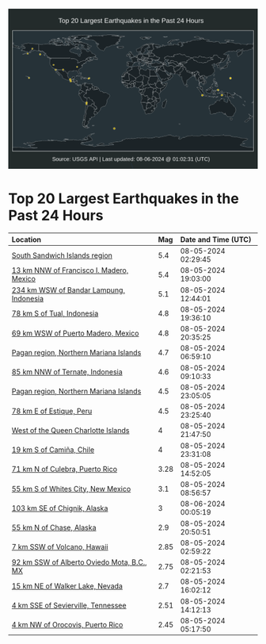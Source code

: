 ![Map](./map.png)

# Top 20 Largest Earthquakes in the Past 24 Hours

| Location | Mag | Date and Time (UTC) |
|:---|:---|:---|
| [South Sandwich Islands region](https://earthquake.usgs.gov/earthquakes/eventpage/us6000ni4a) | 5.4 | 08-05-2024 02:29:45 |
| [13 km NNW of Francisco I. Madero, Mexico](https://earthquake.usgs.gov/earthquakes/eventpage/us6000ni8h) | 5.4 | 08-05-2024 19:03:00 |
| [234 km WSW of Bandar Lampung, Indonesia](https://earthquake.usgs.gov/earthquakes/eventpage/us6000ni63) | 5.1 | 08-05-2024 12:44:01 |
| [78 km S of Tual, Indonesia](https://earthquake.usgs.gov/earthquakes/eventpage/us6000ni8v) | 4.8 | 08-05-2024 19:36:10 |
| [69 km WSW of Puerto Madero, Mexico](https://earthquake.usgs.gov/earthquakes/eventpage/us6000ni92) | 4.8 | 08-05-2024 20:35:25 |
| [Pagan region, Northern Mariana Islands](https://earthquake.usgs.gov/earthquakes/eventpage/us6000ni52) | 4.7 | 08-05-2024 06:59:10 |
| [85 km NNW of Ternate, Indonesia](https://earthquake.usgs.gov/earthquakes/eventpage/us6000ni5g) | 4.6 | 08-05-2024 09:10:33 |
| [Pagan region, Northern Mariana Islands](https://earthquake.usgs.gov/earthquakes/eventpage/us6000ni9s) | 4.5 | 08-05-2024 23:05:05 |
| [78 km E of Estique, Peru](https://earthquake.usgs.gov/earthquakes/eventpage/us6000ni9u) | 4.5 | 08-05-2024 23:25:40 |
| [West of the Queen Charlotte Islands](https://earthquake.usgs.gov/earthquakes/eventpage/us6000ni9d) | 4 | 08-05-2024 21:47:50 |
| [19 km S of Camiña, Chile](https://earthquake.usgs.gov/earthquakes/eventpage/us6000ni9y) | 4 | 08-05-2024 23:31:08 |
| [71 km N of Culebra, Puerto Rico](https://earthquake.usgs.gov/earthquakes/eventpage/pr71456993) | 3.28 | 08-05-2024 14:52:05 |
| [55 km S of Whites City, New Mexico](https://earthquake.usgs.gov/earthquakes/eventpage/tx2024phdx) | 3.1 | 08-05-2024 08:56:57 |
| [103 km SE of Chignik, Alaska](https://earthquake.usgs.gov/earthquakes/eventpage/ak024a26q490) | 3 | 08-06-2024 00:05:19 |
| [55 km N of Chase, Alaska](https://earthquake.usgs.gov/earthquakes/eventpage/ak024a0vd5jc) | 2.9 | 08-05-2024 20:50:51 |
| [7 km SSW of Volcano, Hawaii](https://earthquake.usgs.gov/earthquakes/eventpage/hv74385336) | 2.85 | 08-05-2024 02:59:22 |
| [92 km SSW of Alberto Oviedo Mota, B.C., MX](https://earthquake.usgs.gov/earthquakes/eventpage/ci40862336) | 2.75 | 08-05-2024 02:21:53 |
| [15 km NE of Walker Lake, Nevada](https://earthquake.usgs.gov/earthquakes/eventpage/nn00881937) | 2.7 | 08-05-2024 16:02:12 |
| [4 km SSE of Sevierville, Tennessee](https://earthquake.usgs.gov/earthquakes/eventpage/se60588556) | 2.51 | 08-05-2024 14:12:13 |
| [4 km NW of Orocovis, Puerto Rico](https://earthquake.usgs.gov/earthquakes/eventpage/pr71456988) | 2.45 | 08-05-2024 05:17:50 |
